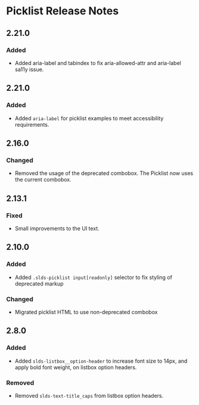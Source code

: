 <!-- Release notes authoring guidelines: http://keepachangelog.com/ -->

# Picklist Release Notes
## 2.21.0

### Added
- Added aria-label and tabindex to fix aria-allowed-attr and aria-label sa11y issue.

<!-- ## [Unreleased] -->


## 2.21.0

### Added

- Added `aria-label` for picklist examples to meet accessibility requirements.

## 2.16.0

### Changed

- Removed the usage of the deprecated combobox. The Picklist now uses the current combobox.

## 2.13.1

### Fixed

- Small improvements to the UI text.

## 2.10.0

### Added

- Added `.slds-picklist input[readonly]` selector to fix styling of deprecated markup

### Changed

- Migrated picklist HTML to use non-deprecated combobox

## 2.8.0

### Added

- Added `slds-listbox__option-header` to increase font size to 14px, and apply bold font weight, on listbox option headers.

### Removed

- Removed `slds-text-title_caps` from listbox option headers.
